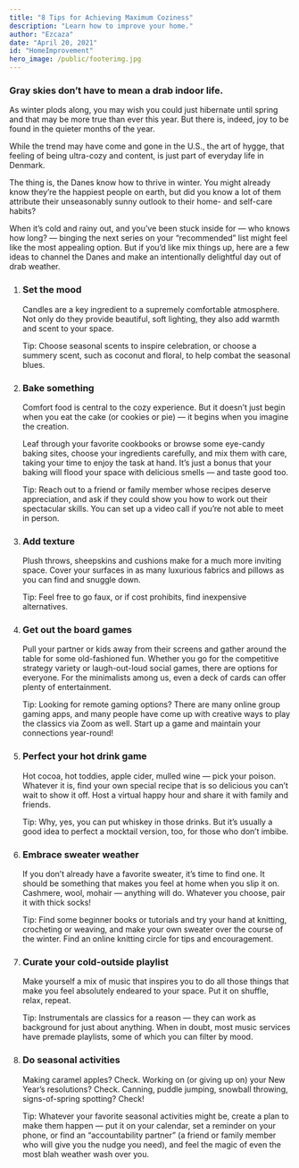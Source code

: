 ```yaml
---
title: "8 Tips for Achieving Maximum Coziness"
description: "Learn how to improve your home."
author: "Ezcaza"
date: "April 20, 2021"
id: "HomeImprovement"
hero_image: /public/footerimg.jpg
---
```


### Gray skies don’t have to mean a drab indoor life.

As winter plods along, you may wish you could just hibernate until spring and that may be more true than ever this year. But there is, indeed, joy to be found in the quieter months of the year.

While the trend may have come and gone in the U.S., the art of hygge, that feeling of being ultra-cozy and content, is just part of everyday life in Denmark.

The thing is, the Danes know how to thrive in winter. You might already know they’re the happiest people on earth, but did you know a lot of them attribute their unseasonably sunny outlook to their home- and self-care habits?

When it’s cold and rainy out, and you’ve been stuck inside for — who knows how long? — binging the next series on your “recommended” list might feel like the most appealing option. But if you’d like mix things up, here are a few ideas to channel the Danes and make an intentionally delightful day out of drab weather.

1.  ### Set the mood

    Candles are a key ingredient to a supremely comfortable atmosphere. Not only do they provide beautiful, soft lighting, they also add warmth and scent to your space.

    Tip: Choose seasonal scents to inspire celebration, or choose a summery scent, such as coconut and floral, to help combat the seasonal blues.

2.  ### Bake something

    Comfort food is central to the cozy experience. But it doesn’t just begin when you eat the cake (or cookies or pie) — it begins when you imagine the creation.

    Leaf through your favorite cookbooks or browse some eye-candy baking sites, choose your ingredients carefully, and mix them with care, taking your time to enjoy the task at hand. It’s just a bonus that your baking will flood your space with delicious smells — and taste good too.

    Tip: Reach out to a friend or family member whose recipes deserve appreciation, and ask if they could show you how to work out their spectacular skills. You can set up a video call if you’re not able to meet in person.

3.  ### Add texture

    Plush throws, sheepskins and cushions make for a much more inviting space. Cover your surfaces in as many luxurious fabrics and pillows as you can find and snuggle down.

    Tip: Feel free to go faux, or if cost prohibits, find inexpensive alternatives.

4.  ### Get out the board games

    Pull your partner or kids away from their screens and gather around the table for some old-fashioned fun. Whether you go for the competitive strategy variety or laugh-out-loud social games, there are options for everyone. For the minimalists among us, even a deck of cards can offer plenty of entertainment.

    Tip: Looking for remote gaming options? There are many online group gaming apps, and many people have come up with creative ways to play the classics via Zoom as well. Start up a game and maintain your connections year-round!

5.  ### Perfect your hot drink game

    Hot cocoa, hot toddies, apple cider, mulled wine — pick your poison. Whatever it is, find your own special recipe that is so delicious you can’t wait to show it off. Host a virtual happy hour and share it with family and friends.

    Tip: Why, yes, you can put whiskey in those drinks. But it’s usually a good idea to perfect a mocktail version, too, for those who don’t imbibe.

6.  ### Embrace sweater weather

    If you don’t already have a favorite sweater, it’s time to find one. It should be something that makes you feel at home when you slip it on. Cashmere, wool, mohair — anything will do. Whatever you choose, pair it with thick socks!

    Tip: Find some beginner books or tutorials and try your hand at knitting, crocheting or weaving, and make your own sweater over the course of the winter. Find an online knitting circle for tips and encouragement.

7.  ### Curate your cold-outside playlist

    Make yourself a mix of music that inspires you to do all those things that make you feel absolutely endeared to your space. Put it on shuffle, relax, repeat.

    Tip: Instrumentals are classics for a reason — they can work as background for just about anything. When in doubt, most music services have premade playlists, some of which you can filter by mood.

8.  ### Do seasonal activities

    Making caramel apples? Check. Working on (or giving up on) your New Year’s resolutions? Check. Canning, puddle jumping, snowball throwing, signs-of-spring spotting? Check!

    Tip: Whatever your favorite seasonal activities might be, create a plan to make them happen — put it on your calendar, set a reminder on your phone, or find an “accountability partner” (a friend or family member who will give you the nudge you need), and feel the magic of even the most blah weather wash over you.
